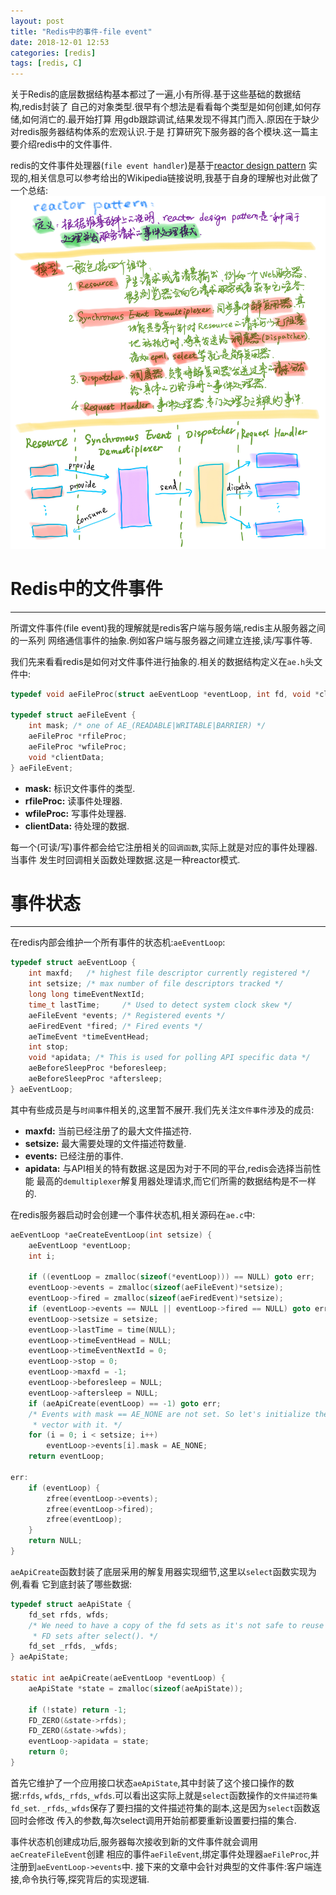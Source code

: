 ```yaml
---
layout: post
title: "Redis中的事件-file event"
date: 2018-12-01 12:53
categories: [redis]
tags: [redis, C]
---
```


关于Redis的底层数据结构基本都过了一遍,小有所得.基于这些基础的数据结构,redis封装了
自己的对象类型.很早有个想法是看看每个类型是如何创建,如何存储,如何消亡的.最开始打算
用gdb跟踪调试,结果发现不得其门而入.原因在于缺少对redis服务器结构体系的宏观认识.于是
打算研究下服务器的各个模块.这一篇主要介绍redis中的文件事件.

redis的文件事件处理器(`file event handler`)是基于[reactor design pattern][reactor]
实现的,相关信息可以参考给出的Wikipedia链接说明,我基于自身的理解也对此做了一个总结:
![reactor pattern][reactor pattern]

[reactor]: https://en.wikipedia.org/wiki/Reactor_pattern
[reactor pattern]: https://github.com/April01xxx/April01xxx.github.io/raw/master/static/img/_posts/reactor_pattern.jpg


# Redis中的文件事件
---
所谓文件事件(file event)我的理解就是redis客户端与服务端,redis主从服务器之间的一系列
网络通信事件的抽象.例如客户端与服务器之间建立连接,读/写事件等.

我们先来看看redis是如何对文件事件进行抽象的.相关的数据结构定义在`ae.h`头文件中:
```c
typedef void aeFileProc(struct aeEventLoop *eventLoop, int fd, void *clientData, int mask);

typedef struct aeFileEvent {
    int mask; /* one of AE_(READABLE|WRITABLE|BARRIER) */
    aeFileProc *rfileProc;
    aeFileProc *wfileProc;
    void *clientData;
} aeFileEvent;
```
+ **mask:** 标识文件事件的类型.
+ **rfileProc:** 读事件处理器.
+ **wfileProc:** 写事件处理器.
+ **clientData:** 待处理的数据.

每一个(可读/写)事件都会给它注册相关的`回调函数`,实际上就是对应的事件处理器.当事件
发生时回调相关函数处理数据.这是一种reactor模式.

# 事件状态
---
在redis内部会维护一个所有事件的状态机:`aeEventLoop`:
```c
typedef struct aeEventLoop {
    int maxfd;   /* highest file descriptor currently registered */
    int setsize; /* max number of file descriptors tracked */
    long long timeEventNextId;
    time_t lastTime;     /* Used to detect system clock skew */
    aeFileEvent *events; /* Registered events */
    aeFiredEvent *fired; /* Fired events */
    aeTimeEvent *timeEventHead;
    int stop;
    void *apidata; /* This is used for polling API specific data */
    aeBeforeSleepProc *beforesleep;
    aeBeforeSleepProc *aftersleep;
} aeEventLoop;
```
其中有些成员是与`时间事件`相关的,这里暂不展开.我们先关注`文件事件`涉及的成员:
+ **maxfd:** 当前已经注册了的最大文件描述符.
+ **setsize:** 最大需要处理的文件描述符数量.
+ **events:** 已经注册的事件.
+ **apidata:** 与API相关的特有数据.这是因为对于不同的平台,redis会选择当前性能
最高的`demultiplexer`解复用器处理请求,而它们所需的数据结构是不一样的.

在redis服务器启动时会创建一个事件状态机,相关源码在`ae.c`中:
```c
aeEventLoop *aeCreateEventLoop(int setsize) {
    aeEventLoop *eventLoop;
    int i;

    if ((eventLoop = zmalloc(sizeof(*eventLoop))) == NULL) goto err;
    eventLoop->events = zmalloc(sizeof(aeFileEvent)*setsize);
    eventLoop->fired = zmalloc(sizeof(aeFiredEvent)*setsize);
    if (eventLoop->events == NULL || eventLoop->fired == NULL) goto err;
    eventLoop->setsize = setsize;
    eventLoop->lastTime = time(NULL);
    eventLoop->timeEventHead = NULL;
    eventLoop->timeEventNextId = 0;
    eventLoop->stop = 0;
    eventLoop->maxfd = -1;
    eventLoop->beforesleep = NULL;
    eventLoop->aftersleep = NULL;
    if (aeApiCreate(eventLoop) == -1) goto err;
    /* Events with mask == AE_NONE are not set. So let's initialize the
     * vector with it. */
    for (i = 0; i < setsize; i++)
        eventLoop->events[i].mask = AE_NONE;
    return eventLoop;

err:
    if (eventLoop) {
        zfree(eventLoop->events);
        zfree(eventLoop->fired);
        zfree(eventLoop);
    }
    return NULL;
}
```
`aeApiCreate`函数封装了底层采用的解复用器实现细节,这里以`select`函数实现为例,看看
它到底封装了哪些数据:
```c
typedef struct aeApiState {
    fd_set rfds, wfds;
    /* We need to have a copy of the fd sets as it's not safe to reuse
     * FD sets after select(). */
    fd_set _rfds, _wfds;
} aeApiState;

static int aeApiCreate(aeEventLoop *eventLoop) {
    aeApiState *state = zmalloc(sizeof(aeApiState));

    if (!state) return -1;
    FD_ZERO(&state->rfds);
    FD_ZERO(&state->wfds);
    eventLoop->apidata = state;
    return 0;
}
```
首先它维护了一个应用接口状态`aeApiState`,其中封装了这个接口操作的数据:`rfds`,
`wfds`,`_rfds`,`_wfds`.可以看出这实际上就是`select`函数操作的`文件描述符集fd_set`.
`_rfds`,`_wfds`保存了要扫描的文件描述符集的副本,这是因为`select`函数返回时会修改
传入的参数,每次select调用开始前都要重新设置要扫描的集合.

事件状态机创建成功后,服务器每次接收到新的文件事件就会调用`aeCreateFileEvent`创建
相应的事件`aeFileEvent`,绑定事件处理器`aeFileProc`,并注册到`aeEventLoop->events`中.
接下来的文章中会针对典型的文件事件:客户端连接,命令执行等,探究背后的实现逻辑.
